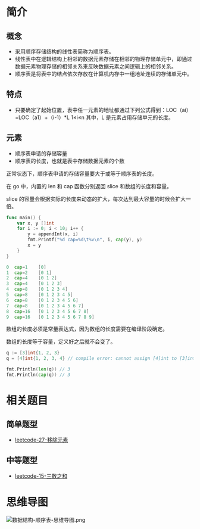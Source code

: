 # 简介

## 概念

- 采用顺序存储结构的线性表简称为顺序表。
- 线性表中在逻辑结构上相邻的数据元素存储在相邻的物理存储单元中，即通过数据元素物理存储的相邻关系来反映数据元素之间逻辑上的相邻关系。
- 顺序表是将表中的结点依次存放在计算机内存中一组地址连续的存储单元中。

## 特点

- 只要确定了起始位置，表中任一元素的地址都通过下列公式得到：LOC（ai）=LOC（a1）+（i-1）*L 1≤i≤n 其中，L 是元素占用存储单元的长度。

## 元素

- 顺序表申请的存储容量
- 顺序表的长度，也就是表中存储数据元素的个数

正常状态下，顺序表申请的存储容量要大于或等于顺序表的长度。

在 go 中，内置的 len 和 cap 函数分别返回 slice 和数组的长度和容量。

slice 的容量会根据实际的长度来动态的扩大，每次达到最大容量的时候会扩大一倍。

```go
func main() {
    var x, y []int
    for i := 0; i < 10; i++ {
        y = appendInt(x, i)
        fmt.Printf("%d cap=%d\t%v\n", i, cap(y), y)
        x = y
    }
}

0  cap=1    [0]
1  cap=2    [0 1]
2  cap=4    [0 1 2]
3  cap=4    [0 1 2 3]
4  cap=8    [0 1 2 3 4]
5  cap=8    [0 1 2 3 4 5]
6  cap=8    [0 1 2 3 4 5 6]
7  cap=8    [0 1 2 3 4 5 6 7]
8  cap=16   [0 1 2 3 4 5 6 7 8]
9  cap=16   [0 1 2 3 4 5 6 7 8 9]
```

数组的长度必须是常量表达式，因为数组的长度需要在编译阶段确定。

数组的长度等于容量，定义好之后就不会变了。

```go
q := [3]int{1, 2, 3}
q = [4]int{1, 2, 3, 4} // compile error: cannot assign [4]int to [3]int

fmt.Println(len(q)) // 3
fmt.Println(cap(q)) // 3
```

# 相关题目

## 简单题型

- [leetcode-27-移除元素](/docs/leetcode-27-移除元素.md)

## 中等题型

- [leetcode-15-三数之和](/docs/leetcode-15-三数之和.md)

# 思维导图

![数据结构-顺序表-思维导图.png](https://cnymw.github.io/GolangStudy/docs/img/数据结构-顺序表-思维导图.png)
